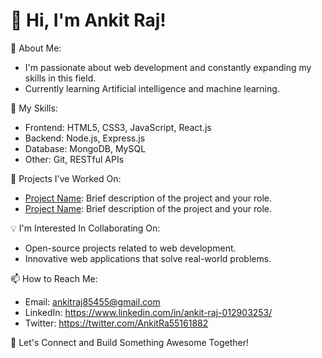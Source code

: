 # 👋 Hi, I'm Ankit Raj!

👀 About Me:
- I'm passionate about web development and constantly expanding my skills in this field.
- Currently learning Artificial intelligence and machine learning.

🌱 My Skills:
- Frontend: HTML5, CSS3, JavaScript, React.js
- Backend: Node.js, Express.js
- Database: MongoDB, MySQL
- Other: Git, RESTful APIs

💼 Projects I've Worked On:
- [Project Name](link): Brief description of the project and your role.
- [Project Name](link): Brief description of the project and your role.

💡 I'm Interested In Collaborating On:
- Open-source projects related to web development.
- Innovative web applications that solve real-world problems.

📫 How to Reach Me:
- Email: ankitraj85455@gmail.com 
- LinkedIn: https://www.linkedin.com/in/ankit-raj-012903253/
- Twitter: https://twitter.com/AnkitRa55161882

🚀 Let's Connect and Build Something Awesome Together!
